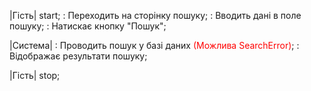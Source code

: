 |Гість|
start;
: Переходить на сторінку пошуку;
: Вводить дані в поле пошуку;
: Натискає кнопку "Пошук";

|Система|
: Проводить пошук у базі даних
<font color="red">(Можлива SearchError)</font>;
: Відображає результати пошуку;

|Гість|
stop;
